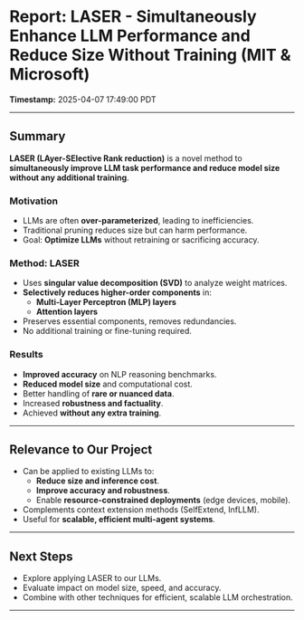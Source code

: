 # Report: LASER - Simultaneously Enhance LLM Performance and Reduce Size Without Training (MIT & Microsoft)

**Timestamp:** 2025-04-07 17:49:00 PDT

---

## Summary

**LASER (LAyer-SElective Rank reduction)** is a novel method to **simultaneously improve LLM task performance and reduce model size** **without any additional training**.

### Motivation

- LLMs are often **over-parameterized**, leading to inefficiencies.
- Traditional pruning reduces size but can harm performance.
- Goal: **Optimize LLMs** without retraining or sacrificing accuracy.

### Method: LASER

- Uses **singular value decomposition (SVD)** to analyze weight matrices.
- **Selectively reduces higher-order components** in:
  - **Multi-Layer Perceptron (MLP) layers**
  - **Attention layers**
- Preserves essential components, removes redundancies.
- No additional training or fine-tuning required.

### Results

- **Improved accuracy** on NLP reasoning benchmarks.
- **Reduced model size** and computational cost.
- Better handling of **rare or nuanced data**.
- Increased **robustness and factuality**.
- Achieved **without any extra training**.

---

## Relevance to Our Project

- Can be applied to existing LLMs to:
  - **Reduce size and inference cost**.
  - **Improve accuracy and robustness**.
  - Enable **resource-constrained deployments** (edge devices, mobile).
- Complements context extension methods (SelfExtend, InfLLM).
- Useful for **scalable, efficient multi-agent systems**.

---

## Next Steps

- Explore applying LASER to our LLMs.
- Evaluate impact on model size, speed, and accuracy.
- Combine with other techniques for efficient, scalable LLM orchestration.

---
